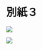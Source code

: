 # 別紙３

![](https://www.nta.go.jp/tmp/b0f78192-05c5-465f-8aae-63075bcd0dbf/images/bb70b2ebe971ef86da61a7830f4aa1db8465d75813c9b613b729be2c44b52792.jpg)

![](https://www.nta.go.jp/tmp/b0f78192-05c5-465f-8aae-63075bcd0dbf/images/194af8f31756fb026ec6b02ff4f8b2311f8cfc49a6568010d7bba2694b93a999.jpg)